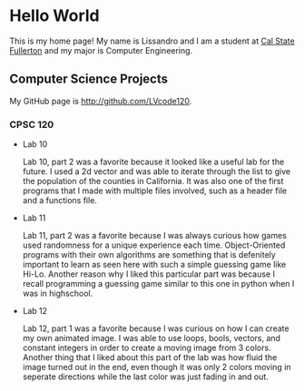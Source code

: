 # Hello World

This is my home page! My name is Lissandro and I am a student at [Cal State Fullerton](http://www.fullerton.edu/) and my major is Computer Engineering.

## Computer Science Projects

My GitHub page is http://github.com/LVcode120.

### CPSC 120

* Lab 10

    Lab 10, part 2 was a favorite because it looked like a useful lab for the future.
    I used a 2d vector and was able to iterate through the list to give the population
    of the counties in California. It was also one of the first programs that I made
    with multiple files involved, such as a header file and a functions file.


* Lab 11

    Lab 11, part 2 was a favorite because I was always curious how games used randomness
    for a unique experience each time. Object-Oriented programs with their own algorithms are
    something that is defenitely important to learn as seen here with such a simple guessing game like
    Hi-Lo. Another reason why I liked this particular part was because I recall programming a guessing game
    similar to this one in python when I was in highschool.

* Lab 12

    Lab 12, part 1 was a favorite because I was curious on how I can create my own animated image.
    I was able to use loops, bools, vectors, and constant integers in order to create a moving image
    from 3 colors. Another thing that I liked about this part of the lab was how fluid the image turned
    out in the end, even though it was only 2 colors moving in seperate directions while the last color
    was just fading in and out.

